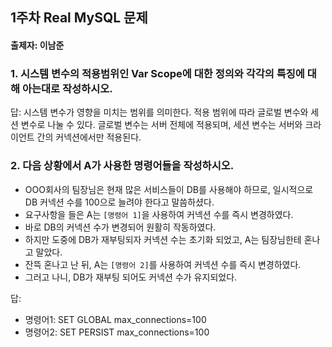 ## 1주차 Real MySQL 문제
#### 출제자: 이남준

### 1. 시스템 변수의 적용범위인 Var Scope에 대한 정의와 각각의 특징에 대해 아는대로 작성하시오.

답: 시스템 변수가 영향을 미치는 범위를 의미한다. 적용 범위에 따라 글로벌 변수와 세션 변수로 나눌 수 있다. 글로벌 변수는 서버 전체에 적용되며, 세션 변수는 서버와 크라이언트 간의 커넥션에서만 적용된다.


### 2. 다음 상황에서 A가 사용한 명령어들을 작성하시오.
- OOO회사의 팀장님은 현재 많은 서비스들이 DB를 사용해야 하므로, 일시적으로 DB 커넥션 수를 100으로 늘려야 한다고 말씀하셨다.
- 요구사항을 들은 A는 `[명령어 1]`을 사용하여 커넥션 수를 즉시 변경하였다.
- 바로 DB의 커넥션 수가 변경되어 원활히 작동하였다.
- 하지만 도중에 DB가 재부팅되자 커넥션 수는 초기화 되었고, A는 팀장님한테 혼나고 말았다.
- 잔뜩 혼나고 난 뒤, A는 `[명령어 2]`를 사용하여 커넥션 수를 즉시 변경하였다.
- 그러고 나니, DB가 재부팅 되어도 커넥션 수가 유지되었다.

답: 
- 명령어1: SET GLOBAL max_connections=100
- 명령어2: SET PERSIST max_connections=100
